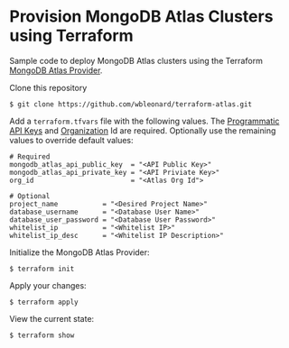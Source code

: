# Provision MongoDB Atlas Clusters using Terraform
Sample code to deploy MongoDB Atlas clusters using the Terraform [MongoDB Atlas Provider](https://www.terraform.io/docs/providers/mongodbatlas/index.html).

Clone this repository
```
$ git clone https://github.com/wbleonard/terraform-atlas.git
```

Add a `terraform.tfvars` file with the following values. The [Programmatic API Keys](https://docs.atlas.mongodb.com/configure-api-access/#programmatic-api-keys) and [Organization](https://docs.atlas.mongodb.com/tutorial/manage-organizations/) Id are required. Optionally use the remaining values to override default values:
```
# Required 
mongodb_atlas_api_public_key  = "<API Public Key>"
mongodb_atlas_api_private_key = "<API Priviate Key>"
org_id                        = "<Atlas Org Id">

# Optional
project_name           = "<Desired Project Name>"
database_username      = "<Database User Name>"
database_user_password = "<Database User Password>"
whitelist_ip           = "<Whitelist IP>"
whitelist_ip_desc      = "<Whitelist IP Description>"
```

Initialize the MongoDB Atlas Provider:
```
$ terraform init
```

Apply your changes:
```
$ terraform apply
```

View the current state:
```
$ terraform show
```
